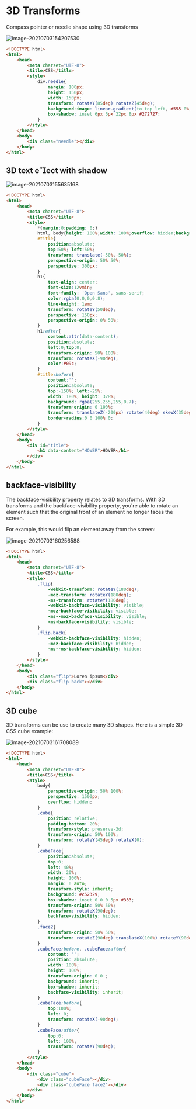 # 3D Transforms

Compass pointer or needle shape using 3D transforms

![image-20210703154207530](/home/aidyn/snap/typora/39/.config/Typora/typora-user-images/image-20210703154207530.png)

```html
<!DOCTYPE html>
<html>
    <head>
        <meta charset="UTF-8">
        <title>CSS</title>
        <style>
            div.needle{
                margin: 100px;
                height: 150px;
                width: 150px;
                transform: rotateY(85deg) rotateZ(45deg);
                background-image: linear-gradient(to top left, #555 0%, #555 40%, #333 97%);
                box-shadow: inset 6px 6px 22px 8px #272727;
            }
        </style>
    </head>
    <body>
        <div class="needle"></div>
    </body>
</html>
```

## 3D text eect with shadow

![image-20210703155635168](/home/aidyn/snap/typora/39/.config/Typora/typora-user-images/image-20210703155635168.png)

```html
<!DOCTYPE html>
<html>
    <head>
        <meta charset="UTF-8">
        <title>CSS</title>
        <style>
            *{margin:0;padding: 0;}
            html, body{height: 100%;width: 100%;overflow: hidden;background:#09c}
            #title{
                position:absolute;
                top:50%; left:50%;
                transform: translate(-50%,-50%);
                perspective-origin: 50% 50%;
                perspective: 300px;
            }
            h1{
                text-align: center;
                font-size:12vmin;
                font-family: 'Open Sans', sans-serif;
                color:rgba(0,0,0,0.8);
                line-height: 1em;
                transform: rotateY(50deg);
                perspective: 150px;
                perspective-origin: 0% 50%;
            }
            h1:after{
                content:attr(data-content);
                position:absolute;
                left:0;top:0;
                transform-origin: 50% 100%;
                transform: rotateX(-90deg);
                color:#09c;
            }
            #title:before{
                content:'';
                position:absolute;
                top:-150%; left:-25%;
                width: 180%; height: 328%;
                background: rgba(255,255,255,0.7);
                transform-origin: 0 100%;
                transform: translateZ(-200px) rotate(40deg) skewX(35deg);
                border-radius:0 0 100% 0;
            }
        </style>
    </head>
    <body>
        <div id="title">
            <h1 data-content="HOVER">HOVER</h1>
        </div>
    </body>
</html>
```

## backface-visibility

 The backface-visibility property relates to 3D transforms. With 3D transforms and the backface-visibility property, you're able to rotate an element such that the original front of an element no longer faces the screen.

For example, this would flip an element away from the screen:

![image-20210703160256588](/home/aidyn/snap/typora/39/.config/Typora/typora-user-images/image-20210703160256588.png)

````html
<!DOCTYPE html>
<html>
    <head>
        <meta charset="UTF-8">
        <title>CSS</title>
        <style>
            .flip{
                -webkit-transform: rotateY(180deg);
                -moz-transform: rotateY(180deg);
                -ms-transform: rotateY(180deg);
                -webkit-backface-visibility: visible;
                -moz-backface-visibility: visible;
                -ms--moz-backface-visibility: visible;
                -ms-backface-visibility: visible;
            }
            .flip.back{
                -webkit-backface-visibility: hidden;
                -moz-backface-visibility: hidden;
                -ms--ms-backface-visibility: hidden;    
            }
        </style>
    </head>
    <body>
        <div class="flip">Loren ipsum</div>
        <div class="flip back"></div>
    </body>
</html>
````

## 3D cube 

3D transforms can be use to create many 3D shapes. Here is a simple 3D CSS cube example:

![image-20210703161708089](/home/aidyn/snap/typora/39/.config/Typora/typora-user-images/image-20210703161708089.png)

```html
<!DOCTYPE html>
<html>
    <head>
        <meta charset="UTF-8">
        <title>CSS</title>
        <style>
            body{
                perspective-origin: 50% 100%;
                perspective: 1500px;
                overflow: hidden;
            }         
            .cube{
                position: relative;
                padding-bottom: 20%;
                transform-style: preserve-3d;
                transform-origin: 50% 100%;
                transform: rotateY(45deg) rotateX(0);
            }
            .cubeFace{
                position:absolute;
                top:0;
                left: 40%;
                width: 20%;
                height: 100%;
                margin: 0 auto;
                transform-style: inherit;
                background: #c52329;
                box-shadow: inset 0 0 0 5px #333;
                transform-origin: 50% 50%;
                transform: rotateX(90deg);
                backface-visibility: hidden; 
            }
            .face2{
                transform-origin: 50% 50%;
                transform: rotateZ(90deg) translateX(100%) rotateY(90deg);
            }
            .cubeFace:before, .cubeFace:after{
                content: '';
                position: absolute;
                width: 100%;
                height: 100%;
                transform-origin: 0 0 ;
                background: inherit;
                box-shadow: inherit;
                backface-visibility: inherit;
            }
            .cubeFace:before{
                top:100%;
                left: 0;
                transform: rotateX(-90deg);
            }
            .cubeFace:after{
                top:0;
                left: 100%;
                transform: rotateY(90deg);
            }
        </style>
    </head>
    <body>
        <div class="cube">
            <div class="cubeFace"></div>
            <div class="cubeFace face2"></div>
        </div>
    </body>
</html>
```

